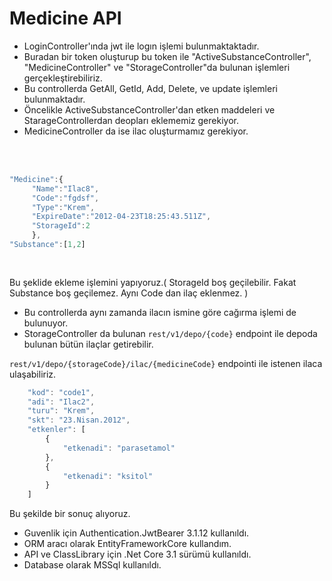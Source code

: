 # Medicine API 
- LoginController'ında jwt ile logın işlemi bulunmaktaktadır. 
- Buradan bir token oluşturup bu token ile "ActiveSubstanceController", "MedicineController" ve "StorageController"da bulunan işlemleri gerçekleştirebiliriz.
- Bu controllerda GetAll, GetId, Add, Delete, ve update işlemleri bulunmaktadır. 
- Öncelikle ActiveSubstanceController'dan etken maddeleri ve StarageControllerdan deopları eklememiz gerekiyor.
- MedicineController da ise ilac oluşturmamız gerekiyor.

　

```javascript

"Medicine":{
     "Name":"Ilac8",
     "Code":"fgdsf",
     "Type":"Krem",
     "ExpireDate":"2012-04-23T18:25:43.511Z",
     "StorageId":2
     }, 
"Substance":[1,2]
   
    
  ```


Bu şeklide ekleme işlemini yapıyoruz.( StorageId boş geçilebilir. Fakat Substance boş geçilemez. Aynı Code dan ilaç eklenmez. )

- Bu controllerda aynı zamanda ilacın ismine göre cağırma işlemi de bulunuyor.
- StorageController da bulunan `rest/v1/depo/{code}` endpoint ile depoda bulunan bütün ilaçlar getirebilir.

`rest/v1/depo/{storageCode}/ilac/{medicineCode}` endpointi ile istenen ilaca ulaşabiliriz.

```javascript
    "kod": "code1",
    "adi": "Ilac2",
    "turu": "Krem",
    "skt": "23.Nisan.2012",
    "etkenler": [
        {
            "etkenadi": "parasetamol"
        },
        {
            "etkenadi": "ksitol"
        }
    ]
 ```
Bu şekilde bir sonuç alıyoruz.

- Guvenlik için Authentication.JwtBearer 3.1.12 kullanıldı.
- ORM aracı olarak EntityFrameworkCore kullandım.
- API ve ClassLibrary için .Net Core 3.1 sürümü kullanıldı.
- Database olarak MSSql kullanıldı.
